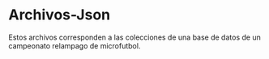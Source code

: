 # Archivos-Json
Estos archivos corresponden a  las colecciones de una base de datos de un campeonato relampago de microfutbol.
